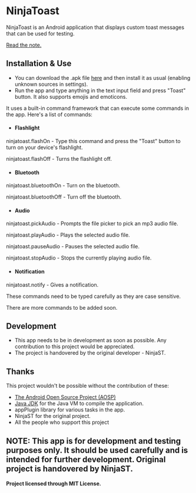 # NinjaToast
NinjaToast is an Android application that displays custom toast messages that can be used for testing.

<a href="https://github.com/GitHubUser331/NinjaToast?tab=readme-ov-file#note-this-app-is-for-development-and-testing-purposes-only-it-should-be-used-carefully-and-is-intended-for-further-development-original-project-is-handovered-by-ninjast">Read the note.</a>

## Installation & Use
- You can download the .apk file <a href="https://github.com/GitHubUser331/NinjaToast/releases">here</a> and then install it as usual (enabling unknown sources in settings).
- Run the app and type anything in the text input field and press "Toast" button. It also supports emojis and emoticons.

It uses a built-in command framework that can execute some commands in the app. Here's a list of commands:

- #### Flashlight

ninjatoast.flashOn - Type this command and press the "Toast" button to turn on your device's flashlight.

ninjatoast.flashOff -  Turns the flashlight off.

- #### Bluetooth

ninjatoast.bluetoothOn - Turn on the bluetooth.

ninjatoast.bluetoothOff - Turn off the bluetooth.

- #### Audio

ninjatoast.pickAudio - Prompts the file picker to pick an mp3 audio file.

ninjatoast.playAudio - Plays the selected audio file.

ninjatoast.pauseAudio - Pauses the selected audio file.

ninjatoast.stopAudio - Stops the currently playing audio file.

- #### Notification

ninjatoast.notify - Gives a notification.

These commands need to be typed carefully as they are case sensitive.

There are more commands to be added soon.

## Development

- This app needs to be in development as soon as possible. Any contribution to this project would be appreciated.
- The project is handovered by the original developer - NinjaST.

## Thanks

This project wouldn't be possible without the contribution of these:

- <a href="https://source.android.com">The Android Open Source Project (AOSP)</a>
- <a href="https://www.oracle.com/in/java/technologies/downloads/">Java JDK</a> for the Java VM to compile the application.
-  appPlugin library for various tasks in the app.
-  NinjaST for the original project.
-  All the people who support this project

## NOTE: This app is for development and testing purposes only. It should be used carefully and is intended for further development. Original project is handovered by NinjaST.

#### Project licensed through MIT License.
